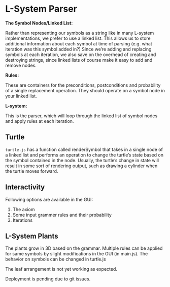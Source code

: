 # L-System Parser

**The Symbol Nodes/Linked List:**

Rather than representing our symbols as a string like in many L-system implementations, we prefer to use a linked list. This allows us to store additional information about each symbol at time of parsing (e.g. what iteration was this symbol added in?) Since we’re adding and replacing symbols at each iteration, we also save on the overhead of creating and destroying strings, since linked lists of course make it easy to add and remove nodes.

**Rules:**

These are containers for the preconditions, postconditions and probability of a single replacement operation. They should operate on a symbol node in your linked list.

**L-system:**

This is the parser, which will loop through the linked list of symbol nodes and apply rules at each iteration.

## Turtle

`turtle.js` has a function called renderSymbol that takes in a single node of a linked list and performs an operation to change the turtle’s state based on the symbol contained in the node. Usually, the turtle’s change in state will result in some sort of rendering output, such as drawing a cylinder when the turtle moves forward.

## Interactivity

Following options are available in the GUI:
1. The axiom
2. Some input grammer rules and their probability
3. Iterations

## L-System Plants

The plants grow in 3D based on the grammar. Multiple rules can be applied for same symbols by slight modifications in the GUI (in main.js). The behavior on symbols can be changed in turtle.js

The leaf arrangement is not yet working as expected.

Deployment is pending due to git issues.
